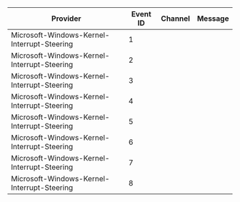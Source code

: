 Provider                                     |  Event ID  |  Channel  |  Message
---------------------------------------------|------------|-----------|---------
Microsoft-Windows-Kernel-Interrupt-Steering  |  1         |           |
Microsoft-Windows-Kernel-Interrupt-Steering  |  2         |           |
Microsoft-Windows-Kernel-Interrupt-Steering  |  3         |           |
Microsoft-Windows-Kernel-Interrupt-Steering  |  4         |           |
Microsoft-Windows-Kernel-Interrupt-Steering  |  5         |           |
Microsoft-Windows-Kernel-Interrupt-Steering  |  6         |           |
Microsoft-Windows-Kernel-Interrupt-Steering  |  7         |           |
Microsoft-Windows-Kernel-Interrupt-Steering  |  8         |           |